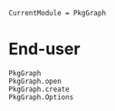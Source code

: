 
```@meta
CurrentModule = PkgGraph
```

# End-user

```@docs
PkgGraph
PkgGraph.open
PkgGraph.create
PkgGraph.Options
```

